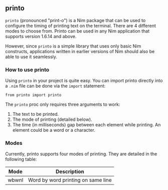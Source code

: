 ## printo

`printo` (pronounced "print-o") is a Nim package that can be used to configure the timing of printing text on the terminal. There are 4 different modes to choose from. Printo can be used in any Nim application that supports version 1.6.14 and above.

However, since `printo` is a simple library that uses only basic Nim constructs, applications written in earlier versions of Nim should also be able to use it seamlessly.

### How to use printo
Using `printo` in your project is quite easy. You can import printo directly into a `.nim` file can be done via the `import` statement:
```
from printo import printo
```

The `printo` proc only requires three arguments to work:
1. The text to be printed.
2. The mode of printing (detailed below).
3. The time (in milliseconds) gap between each element while printing. An element could be a word or a character.

### Modes
Currently, printo supports four modes of printing. They are detailed in the following table:

|    Mode    |    Description                    |
|------------|-----------------------------------|
|  wbwnl     | Word by word printing on same line|
